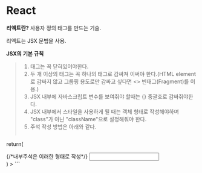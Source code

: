 # React

**리액트란?** 사용자 정의 태그를 만드는 기술. 

리액트는 JSX 문법을 사용.

**JSX의 기본 규칙**
>1) 태그는 꼭 닫혀있어야한다.
>2) 두 개 이상의 태그는 꼭 하나의 태그로 감싸져 이써야 한다.(HTML element로 감싸지 않고 그룹핑 용도로만 감싸고 싶다면 <> 빈태그(Fragment)를 이용.)
>3) JSX 내부에 자바스크립트 변수를 보여줘야 할때는 {} 중괄호로 감싸줘야한다. 
>4) JSX 내부에서 스타일을 사용하게 될 때는 객체 형태로 작성해야하며 "class"가 아닌 "className"으로 설정해줘야 한다.
>5) 주석 작성 방법은 아래와 같다.
>```
return(
  <div>
    {/*내부주석은 이러한 형태로 작성*/}
    <input 
        // 열리는 태그 내부에서는 이러한 형태로 작성
    />
  </div>
  )
>  ```
    
